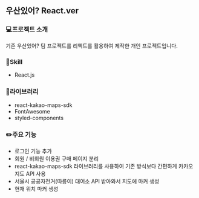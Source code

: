 ## 우산있어? React.ver

### 💻프로젝트 소개
기존 우산있어? 팀 프로젝트를 리액트를 활용하여 제작한 개인 프로젝트입니다.

### 📒Skill
- React.js

### 📗라이브러리
- react-kakao-maps-sdk
- FontAwesome
- styled-components

### ✏️주요 기능
- 로그인 기능 추가
- 회원 / 비회원 이용권 구매 페이지 분리
- react-kakao-maps-sdk 라이브러리를 사용하여 기존 방식보다 간편하게 카카오 지도 API 사용
- 서울시 공공자전거(따릉이) 대여소 API 받아와서 지도에 마커 생성
- 현재 위치 마커 생성
